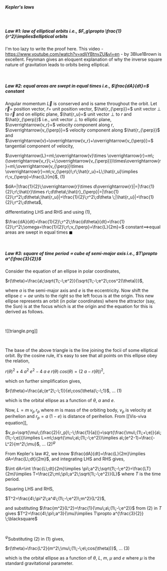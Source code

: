 ##### Kepler's laws

<br>

##### Law #1: law of elliptical orbits i.e., $F_g\propto \frac{1}{r^2}\implies$elliptical orbits

I'm too lazy to write the proof here. This video - https://www.youtube.com/watch?v=xdIjYBtnvZU&vl=en - by 3Blue1Brown is excellent. Feynman gives an eloquent explanation of why the inverse square nature of gravitation leads to orbits being elliptical. 

<br>

##### Law #2: equal areas are swept in equal times i.e., $\frac{dA}{dt}=$ constant

Angular momentum $\overrightarrow{L}$ is conserved and is same throughout the orbit. Let $\overrightarrow{r}=$ position vector, $\hat{r}=$ unit position vector, $\hat{r_{\perp}}=$ unit vector $\perp$ to $\overrightarrow{r}$ and on elliptic plane, $\hat{r_u}=$ unit vector $\perp$ to $r$ and $\hat{r_{\perp}}$ i.e., unit vector $\perp$ to elliptic plane, $\overrightarrow{v_r}=$ velocity component along $r$, $\overrightarrow{v_{\perp}}=$ velocity component along $\hat{r_{\perp}}$ and $\overrightarrow{v}=\overrightarrow{v_r}+\overrightarrow{v_{\perp}}=$ tangential component of velocity,

$\overrightarrow{L}=m\;\overrightarrow{v}\times \overrightarrow{r}=m\;(\overrightarrow{v_r}\;+\;\overrightarrow{v_{\perp}})\times\overrightarrow{r}=m\;\overrightarrow{v_{\perp}}\times \overrightarrow{r}=m\;v_{\perp}\;r\;\hat{r_u}=L\;\hat{r_u}\implies r\;v_{\perp}=\frac{L}{m}$, (1)

$dA=|\frac{1}{2}\;\overrightarrow{r}\times d\overrightarrow{r}|=|\frac{1}{2}\;r\;\hat{r}\times r\;d\theta\;\hat{r}_{\perp}|=|\frac{1}{2}\;r^2\;d\theta\;\hat{r_u}|=\frac{1}{2}\;r^2\;d\theta \;|\hat{r_u}|=\frac{1}{2}\;r^2\;d\theta$,

differentiating LHS and RHS and using (1),

$\frac{dA}{dt}=\frac{1}{2}\;r^2\;\frac{d\theta}{dt}=\frac{1}{2}\;r^2\;\omega=\frac{1}{2}\;r\;v_{\perp}=\frac{L}{2m}=$ constant$\implies$equal areas are swept in equal times $\blacksquare$

<br>

##### Law #3: square of time period $\propto$ cube of semi-major axis i.e., $T\propto a^{\frac{3}{2}}$

Consider the equation of an ellipse in polar coordinates,

$r(\theta)=\frac{a\;\sqrt{1\;-\;e^2}}{\sqrt{1\;-\;e^2\;cos^2(\theta)}}$,

where $a$ is the semi-major axis and $e$ is the eccentricity. Now shift the ellipse $c=ae$ units to the right so the left focus is at the origin. This new ellipse represents an orbit (in polar coordinates) where the attractor (say, the Sun) is at the focus which is at the origin and the equation for this is derived as follows.

<br>

![[triangle.png]]

<br>

The base of the above triangle is the line joining the focii of some elliptical orbit. By the cosine rule, it's easy to see that all points on this ellipse obey the relation,

$r(\theta)^2+4\;a^2\;e^2-4\;a\;e\;r(\theta)\;cos(\theta)=(2\;a-r(\theta))^2$,

which on further simplification gives, 

$r(\theta)=\frac{a\;(e^2\;-\;1)}{e\;cos(\theta)\;-\;1}$, ... (1)

which is the orbital ellipse as a function of $\theta$, $a$ and $e$. 

Now, $L=m\;v_p\;r_p$ where $m$ is mass of the orbiting body, $v_p$ is velocity at perihelion and $r_p=a\;(1\;-\;e)$ is distance of perihelion. From [[Vis-viva equation]],

$v_p=\sqrt{\mu\;(\frac{2}{r_p}\;-\;\frac{1}{a})}=\sqrt{\frac{\mu\;(1\;+\;e)}{a\;(1\;-\;e)}}\implies L=m\;\sqrt{\mu\;a\;(1\;-\;e^2)}\implies a\;(e^2-1)=\frac{-L^2}{m^2\;\mu}$, ... (2)$^{\psi}$

From Kepler's law #2, we know $\frac{dA}{dt}=\frac{L}{2m}\implies dA=\frac{L\;dt}{2m}$, and integrating LHS and RHS gives,

$\int dA=\int \frac{L\;dt}{2m}\implies \pi\;a^2\;\sqrt{1\;-\;e^2}=\frac{LT}{2m}\implies T=\frac{2\;m\;\pi\;a^2\;\sqrt{1\;-\;e^2}}{L}$ where $T$ is the time period. 

Squaring LHS and RHS,

$T^2=\frac{4\;\pi^2\;a^4\;(1\;-\;e^2)\;m^2}{L^2}$,

and substituting $\frac{m^2}{L^2}=\frac{1}{\mu\;a\;(1\;-\;e^2)}$ from (2) in $T$ gives $T^2=\frac{4\;\pi\;a^3}{\mu}\implies T\propto a^{\frac{3}{2}} \;\blacksquare$

<br>

$^{\psi}$Substituting (2) in (1) gives,

$r(\theta)=\frac{L^2}{m^2\;\mu\;(1\;-\;e\;cos(\theta))}$, ... (3)

which is the orbital ellipse as a function of $\theta$, $L$, $m$, $\mu$ and $e$ where $\mu$ is the standard gravitational parameter. 








